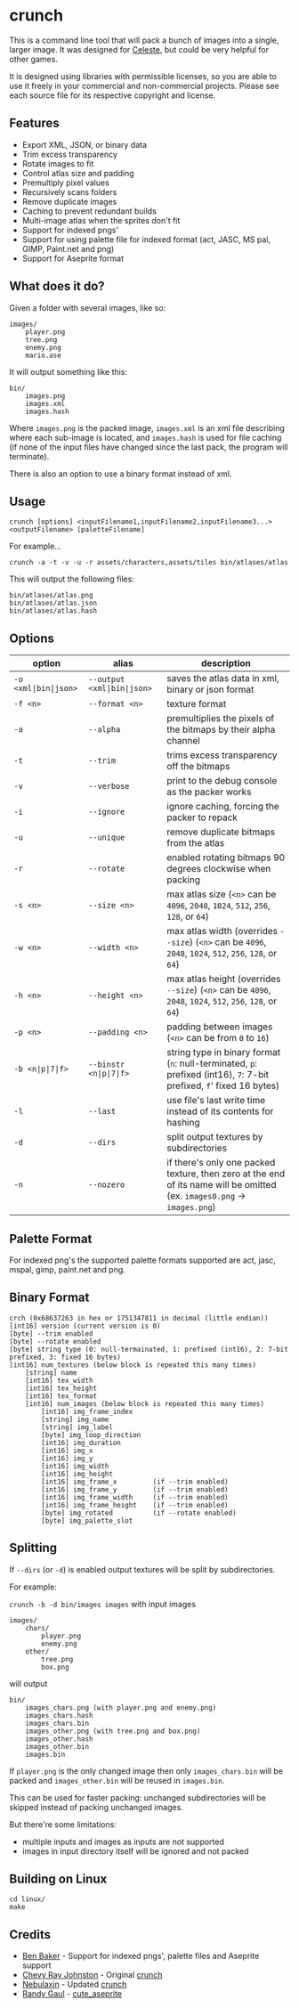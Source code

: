# crunch

This is a command line tool that will pack a bunch of images into a single, larger image. It was designed for [Celeste](http://www.celestegame.com/), but could be very helpful for other games.

It is designed using libraries with permissible licenses, so you are able to use it freely in your commercial and non-commercial projects. Please see each source file for its respective copyright and license.

## Features

- Export XML, JSON, or binary data
- Trim excess transparency
- Rotate images to fit
- Control atlas size and padding
- Premultiply pixel values
- Recursively scans folders
- Remove duplicate images
- Caching to prevent redundant builds
- Multi-image atlas when the sprites don't fit
- Support for indexed pngs'
- Support for using palette file for indexed format (act, JASC, MS pal, GIMP, Paint.net and png)
- Support for Aseprite format

## What does it do?

Given a folder with several images, like so:

```text
images/
    player.png
    tree.png
    enemy.png
    mario.ase
```

It will output something like this:

```text
bin/
    images.png
    images.xml
    images.hash
```

Where `images.png` is the packed image, `images.xml` is an xml file describing where each sub-image is located, and `images.hash` is used for file caching (if none of the input files have changed since the last pack, the program will terminate).

There is also an option to use a binary format instead of xml.

## Usage

`crunch [options] <inputFilename1,inputFilename2,inputFilename3...> <outputFilename> [paletteFilename]`

For example...

`crunch -a -t -v -u -r assets/characters,assets/tiles bin/atlases/atlas`

This will output the following files:

```text
bin/atlases/atlas.png
bin/atlases/atlas.json
bin/atlases/atlas.hash
```

## Options

| option              | alias                     | description     |
| ------------------- | ------------------------- | --------------- |
| `-o <xml\|bin\|json>` | `--output <xml\|bin\|json>` | saves the atlas data in xml, binary or json format |
| `-f <n>`            | `--format <n>`            | texture format |
| `-a`                | `--alpha`                 | premultiplies the pixels of the bitmaps by their alpha channel |
| `-t`                | `--trim`                  | trims excess transparency off the bitmaps |
| `-v`                | `--verbose`               | print to the debug console as the packer works |
| `-i`                | `--ignore`                | ignore caching, forcing the packer to repack |
| `-u`                | `--unique`                | remove duplicate bitmaps from the atlas |
| `-r`                | `--rotate`                | enabled rotating bitmaps 90 degrees clockwise when packing |
| `-s <n>`            | `--size <n>`              | max atlas size (`<n>` can be `4096`, `2048`, `1024`, `512`, `256`, `128`, or `64`) |
| `-w <n>`            | `--width <n>`             | max atlas width (overrides `--size`) (`<n>` can be `4096`, `2048`, `1024`, `512`, `256`, `128`, or `64`) |
| `-h <n>`            | `--height <n>`            | max atlas height (overrides `--size`) (`<n>` can be `4096`, `2048`, `1024`, `512`, `256`, `128`, or `64`) |
| `-p <n>`            | `--padding <n>`           | padding between images (`<n>` can be from `0` to `16`) |
| `-b <n\|p\|7\|f>`      | `--binstr <n\|p\|7\|f>`      | string type in binary format (`n`: null-terminated, `p`: prefixed (int16), `7`: 7-bit prefixed, `f`' fixed 16 bytes) |
| `-l`                | `--last`                  | use file's last write time instead of its contents for hashing |
| `-d`                | `--dirs`                  | split output textures by subdirectories |
| `-n`                | `--nozero`                | if there's only one packed texture, then zero at the end of its name will be omitted (ex. `images0.png` -> `images.png`) |

## Palette Format

For indexed png's the supported palette formats supported are act, jasc, mspal, gimp, paint.net and png.

## Binary Format

```text
crch (0x68637263 in hex or 1751347811 in decimal (little endian))
[int16] version (current version is 0)
[byte] --trim enabled
[byte] --rotate enabled
[byte] string type (0: null-termainated, 1: prefixed (int16), 2: 7-bit prefixed, 3: fixed 16 bytes)
[int16] num_textures (below block is repeated this many times)
    [string] name
    [int16] tex_width
    [int16] tex_height
    [int16] tex_format
    [int16] num_images (below block is repeated this many times)
        [int16] img_frame_index
        [string] img_name
        [string] img_label
        [byte] img_loop_direction
        [int16] img_duration
        [int16] img_x
        [int16] img_y
        [int16] img_width
        [int16] img_height
        [int16] img_frame_x         (if --trim enabled)
        [int16] img_frame_y         (if --trim enabled)
        [int16] img_frame_width     (if --trim enabled)
        [int16] img_frame_height    (if --trim enabled)
        [byte] img_rotated          (if --rotate enabled)
        [byte] img_palette_slot
```

## Splitting

If `--dirs` (or `-d`) is enabled output textures will be split by subdirectories.

For example:

`crunch -b -d bin/images images` with input images

```text
images/
    chars/
        player.png
        enemy.png
    other/
        tree.png
        box.png
```

will output

```text
bin/
    images_chars.png (with player.png and enemy.png)
    images_chars.hash
    images_chars.bin
    images_other.png (with tree.png and box.png)
    images_other.hash
    images_other.bin
    images.bin
```

If `player.png` is the only changed image then only `images_chars.bin` will be packed
and `images_other.bin`  will be reused in `images.bin`.

This can be used for faster packing: unchanged subdirectories will be skipped
instead of packing unchanged images.

But there're some limitations:

- multiple inputs and images as inputs are not supported
- images in input directory itself will be ignored and not packed

## Building on Linux

```text
cd linux/
make
```

## Credits
* [Ben Baker](https://github.com/benbaker76) - Support for indexed pngs', palette files and Aseprite support
* [Chevy Ray Johnston](https://github.com/ChevyRay) - Original [crunch](https://github.com/ChevyRay/crunch)
* [Nebulaxin](https://github.com/Nebulaxin) - Updated [crunch](https://github.com/Nebulaxin/crunch)
* [Randy Gaul](https://github.com/RandyGaul) - [cute_aseprite](https://github.com/RandyGaul/cute_headers/)
